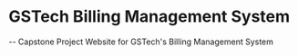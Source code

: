 # GSTech Billing Management System

-- Capstone Project Website for GSTech's Billing Management System
